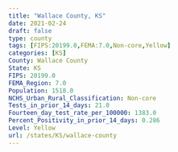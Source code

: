 ```yaml
---
title: "Wallace County, KS"
date: 2021-02-24
draft: false
type: county
tags: [FIPS:20199.0,FEMA:7.0,Non-core,Yellow]
categories: [KS]
County: Wallace County
State: KS
FIPS: 20199.0
FEMA_Region: 7.0
Population: 1518.0
NCHS_Urban_Rural_Classification: Non-core
Tests_in_prior_14_days: 21.0
Fourteen_day_test_rate_per_100000: 1383.0
Percent_Positivity_in_prior_14_days: 0.286
Level: Yellow
url: /states/KS/wallace-county
---
```



